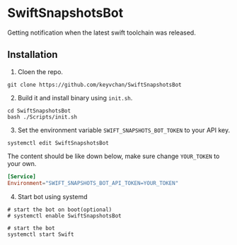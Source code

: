 # SwiftSnapshotsBot

Getting notification when the latest swift toolchain was released.

## Installation 

1. Cloen the repo.
```shell
git clone https://github.com/keyvchan/SwiftSnapshotsBot
```

2. Build it and install binary using `init.sh`.
```shell
cd SwiftSnapshotsBot
bash ./Scripts/init.sh
```

3. Set the environment variable `SWIFT_SNAPSHOTS_BOT_TOKEN` to your API key.
```shell
systemctl edit SwiftSnapshotsBot
```
The content should be like down below, make sure change `YOUR_TOKEN` to your own.
```toml
[Service]
Environment="SWIFT_SNAPSHOTS_BOT_API_TOKEN=YOUR_TOKEN"
```

4. Start bot using systemd
```shell
# start the bot on boot(optional)
# systemctl enable SwiftSnapshotsBot

# start the bot
systemctl start Swift
```
